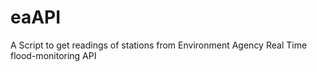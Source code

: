 # eaAPI
A Script to get readings of stations from Environment Agency Real Time flood-monitoring API
